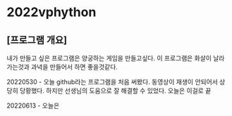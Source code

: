# 2022vphython

## [프로그램 개요]
내가 만들고 싶은 프로그램은 양궁하는 게임을 만들고싶다. 이 프로그램은 화살이 날라가는것과 과녁을 만들어서 하면 좋을것같다.

20220530 - 오늘 github라는 프로그램을 처음 써봤다. 동영상이 재생이 안되어서 상당히 당황했다. 하지만 선생님의 도움으로 잘 해결할 수 있었다. 오늘은 이걸로 끝

20220613 - 오늘은 

